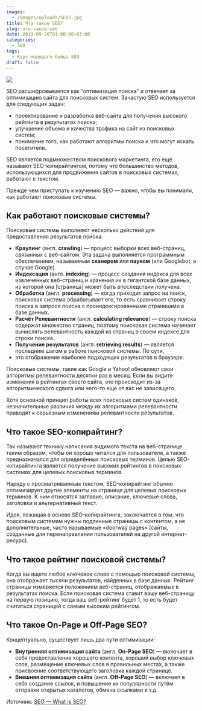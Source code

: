 ```yaml
---
images:
  - /images/uploads/SEO2.jpg
title: Что такое SEO?
slug: что-такое-seo
date: 2019-09-26T01:00:00+03:00
categories:
  - SEO
tags:
  - Курс молодого бойца SEO
draft: false
---
```


![](/images/uploads/SEO2.jpg)

SEO расшифровывается как “оптимизация поиска” и отвечает за оптимизацию сайта для поисковых систем. Зачастую SEO
используется для следующих задач:

- проектирование и разработка веб-сайта для получения высокого рейтинга в результатах поиска;
- улучшение объема и качества трафика на сайт из поисковых систем;
- понимание того, как работают алгоритмы поиска и что могут искать посетители.

SEO является подмножеством поискового маркетинга, его ещё называют SEO-копирайтингом, потому что большинство методов,
использующихся для продвижения сайтов в поисковых системах, работают с текстом.

Прежде чем приступать к изучению SEO — важно, чтобы вы понимали, как работают поисковые системы.

## Как работают поисковые системы?

Поисковые системы выполняют несколько действий для предоставления результатов поиска.

- **Краулинг** (англ. **crawling**) — процесс выборки всех веб-страниц, связанных с веб-сайтом. Эта задача выполняется
программным обеспечением, называемым **сканером** или **пауком** (или Googlebot, в случае Google).
- **Индексация** (англ. **indexing**) — процесс создания индекса для всех извлеченных веб-страниц и хранения их в гигантской
базе данных, из которой она \[страница] может быть впоследствии получена.
- **Обработка** (англ. **processing**) — когда приходит запрос на поиск, поисковая система обрабатывает его, то есть
сравнивает строку поиска в запросе поиска с проиндексированными страницами в базе данных.
- **Расчёт Релевантности** (англ. **calculating relevance**) — строку поиска содержат множество страниц, поэтому поисковая
система начинает вычислять релевантность каждой из страниц в своем индексе для строки поиска.
- **Получение результатов** (англ. **retrieving results**) — является последним шагом в работе поисковой системы. По сути,
- это отображение наиболее подходящих результатов в браузере.

Поисковые системы, такие как Google и Yahoo! обновляют свои алгоритмы релевантности десятки раз в месяц. Если вы видите
изменения в рейтингах своего сайта, это происходит из-за алгоритмического сдвига или чего-то еще от вас не зависящего.

Хотя основной принцип работы всех поисковых систем одинаков, незначительные различия между их алгоритмами релевантности
приводят к серьезным изменениям релевантности результатов.

## Что такое SEO-копирайтинг?

Так называют технику написания видимого текста на веб-странице таким образом, чтобы он хорошо читался для пользователя,
а также предназначался для определённых поисковых терминов. Целью SEO-копирайтинга является получение высоких рейтингов
в поисковых системах для целевых поисковых терминов.

Наряду с просматриваемым текстом, SEO-копирайтинг обычно оптимизирует другие элементы на странице для целевых поисковых
терминов. К ним относятся заглавие, описание, ключевые слова, заголовки и альтернативный текст.

Идея, лежащая в основе SEO-копирайтинга, заключается в том, что поисковым системам нужны подлинные страницы с контентом,
а не дополнительные, часто называемые «doorway pages» (сайты, созданные для перенаправления пользователей на другой
интернет-ресурс).

## Что такое рейтинг поисковой системы?

Когда вы ищете любое ключевое слово с помощью поисковой системы, она отображает тысячи результатов, найденных в базе данных.
Рейтинг страницы измеряется положением веб-страниц, отображаемых в результатах поиска. Если поисковая система ставит вашу
веб-страницу на первую позицию, тогда ваш веб-рейтинг будет 1, то есть будет считаться страницей с самым высоким рейтингом.

## Что такое On-Page и Off-Page SEO?

Концептуально, существует лишь два пути оптимизации:

- **Внутренняя оптимизация сайта** (англ. **On-Page SEO**) — включает в себя предоставление хорошего контента, хороший
выбор ключевых слов, размещение ключевых слов в правильных местах, а также присвоение соответствующего заголовка каждой
странице.
- **Внешняя оптимизация сайта** (англ. **Off-Page SEO**) — включает в себя создание ссылок, и повышение их популярности
путём отправки открытых каталогов, обмена ссылками и т.д.

Источник: [SEO — What is SEO?](https://www.tutorialspoint.com/seo/what-is-seo.htm)
